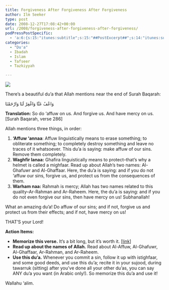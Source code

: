 ```yaml
---
title: Forgiveness After Forgiveness After Forgiveness
author: Ilm Seeker
type: post
date: 2008-12-27T17:08:42+00:00
url: /2008/forgiveness-after-forgiveness-after-forgiveness/
podPressPostSpecific:
  - 'a:6:{s:15:"itunes:subtitle";s:15:"##PostExcerpt##";s:14:"itunes:summary";s:15:"##PostExcerpt##";s:15:"itunes:keywords";s:17:"##WordPressCats##";s:13:"itunes:author";s:10:"##Global##";s:15:"itunes:explicit";s:2:"No";s:12:"itunes:block";s:2:"No";}'
categories:
  - "Du'a"
  - Ibadah
  - Islam
  - Tafseer
  - Tazkiyyah

---
```

![][1]

There&#8217;s a beautiful du&#8217;a that Allah mentions near the end of Surah Baqarah:

<div class="quran">
  وَاعْفُ عَنَّا وَاغْفِرْ لَنَا وَارْحَمْنَا
</div>

**Translation:** So do &#8216;affuw on us. And forgive us. And have mercy on us. [Surah Baqarah, verse 286]

Allah mentions three things, in order:

  1. **&#8216;Affuw &#8216;annaa**: Affuw linguistically means to erase something; to obliterate something; to completely destroy something and leave no traces of it whatsoever. This du&#8217;a is saying: make affuw of our sins. Remove them completely.
  2. **Waghfir lanaa:** Ghafira linguistically means to protect&#8211;that&#8217;s why a helmet is called a mighfaar. Read up about Allah&#8217;s two names: Al-Ghafuwr and Al-Ghaffaar. Here, the du&#8217;a is saying: and if you do not &#8216;affuw our sins, forgive us, and protect us from the consequences of them.
  3. **Warham naa:** Rahmah is mercy; Allah has two names related to this quality&#8211;Ar-Rahman and Ar-Raheem. Here, the du&#8217;a is saying: and if you do not even forgive our sins, then have mercy on us! Subhanallah!

What an amazing du&#8217;a! Do affuw of our sins; and if not, forgive us and protect us from their effects; and if not, have mercy on us!

THAT&#8217;S your Lord!

**Action Items:**

  * **Memorize this verse.** It&#8217;s a bit long, but it&#8217;s worth it. [[link][2]]
  * **Read up about the names of Allah.** Read about Al-Affuw, Al-Ghafuwr, Al-Ghaffaar, Ar-Rahman, and Ar-Raheem.
  * **Use this du&#8217;a.** Whenever you commit a sin, follow it up with istighfaar, and some good deeds, and use this du&#8217;a; recite it in your sujood, during tawarruk (sitting) after you&#8217;ve done all your other du&#8217;as, you can say ANY du&#8217;a you want (in Arabic only!). So memorize this du&#8217;a and use it! </ul> 
    Wallahu &#8216;alim.

 [1]: /wp-content/uploads/beach.jpg
 [2]: http://searchquran.net/quran.php?q=2:286